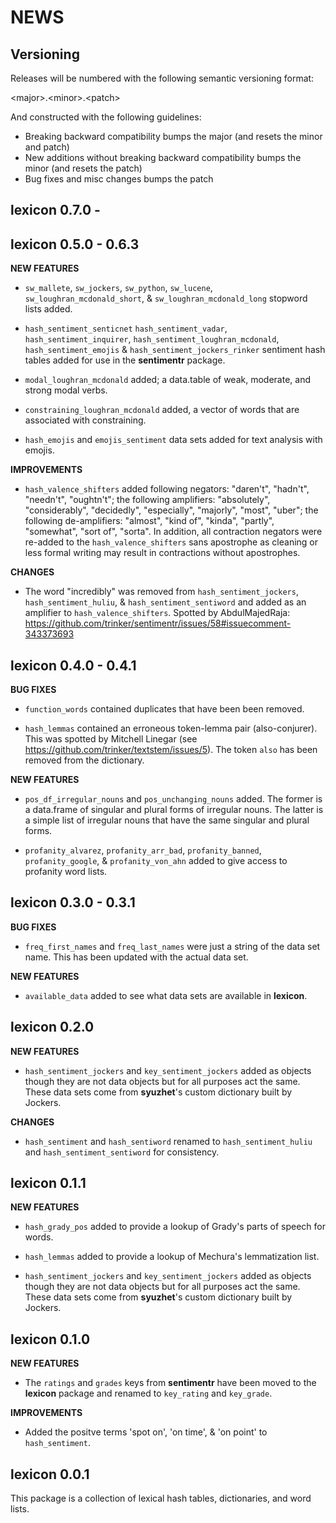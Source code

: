NEWS
====

Versioning
----------

Releases will be numbered with the following semantic versioning format:

&lt;major&gt;.&lt;minor&gt;.&lt;patch&gt;

And constructed with the following guidelines:

* Breaking backward compatibility bumps the major (and resets the minor
  and patch)
* New additions without breaking backward compatibility bumps the minor
  (and resets the patch)
* Bug fixes and misc changes bumps the patch



lexicon 0.7.0 -
----------------------------------------------------------------





lexicon 0.5.0 - 0.6.3
----------------------------------------------------------------

**NEW FEATURES**

* `sw_mallete`, `sw_jockers`, `sw_python`, `sw_lucene`, `sw_loughran_mcdonald_short`,
  & `sw_loughran_mcdonald_long` stopword lists added.

* `hash_sentiment_senticnet` `hash_sentiment_vadar`, `hash_sentiment_inquirer`,
  `hash_sentiment_loughran_mcdonald`, `hash_sentiment_emojis` &
  `hash_sentiment_jockers_rinker` sentiment hash tables added for use in the
  **sentimentr** package.

* `modal_loughran_mcdonald` added; a data.table of weak, moderate, and strong
  modal verbs.

* `constraining_loughran_mcdonald` added, a vector of words that are associated
  with constraining.

* `hash_emojis` and `emojis_sentiment` data sets added for text analysis with
  emojis.


**IMPROVEMENTS**

* `hash_valence_shifters` added following negators: "daren't", "hadn't",
  "needn't", "oughtn't"; the following amplifiers: "absolutely", "considerably",
  "decidedly", "especially", "majorly", "most", "uber"; the following
  de-amplifiers: "almost", "kind of", "kinda", "partly", "somewhat", "sort of",
  "sorta".  In addition, all contraction negators were re-added
  to the `hash_valence_shifters` sans apostrophe as cleaning or less formal
  writing may result in contractions without apostrophes.

**CHANGES**

*  The word "incredibly" was removed from `hash_sentiment_jockers`,
  `hash_sentiment_huliu`, & `hash_sentiment_sentiword` and added as an amplifier
  to `hash_valence_shifters`.  Spotted by AbdulMajedRaja:
  https://github.com/trinker/sentimentr/issues/58#issuecomment-343373693



lexicon 0.4.0 - 0.4.1
----------------------------------------------------------------

**BUG FIXES**

* `function_words` contained duplicates that have been been removed.

* `hash_lemmas` contained an erroneous token-lemma pair (also-conjurer).  This
  was spotted by Mitchell Linegar (see https://github.com/trinker/textstem/issues/5).
  The token `also` has been removed from the dictionary.


**NEW FEATURES**

* `pos_df_irregular_nouns` and `pos_unchanging_nouns` added.  The former is a
  data.frame of singular and plural forms of irregular nouns.  The latter is
  a simple list of irregular nouns that have the same singular and plural forms.

* `profanity_alvarez`, `profanity_arr_bad`, `profanity_banned`,
  `profanity_google`, & `profanity_von_ahn` added to give access to profanity
  word lists.



lexicon 0.3.0 - 0.3.1
----------------------------------------------------------------

**BUG FIXES**

* `freq_first_names` and `freq_last_names` were just a string of the data set
  name.  This has been updated with the actual data set.


**NEW FEATURES**

* `available_data` added to see what data sets are available in **lexicon**.


lexicon 0.2.0
----------------------------------------------------------------

**NEW FEATURES**

* `hash_sentiment_jockers` and `key_sentiment_jockers` added as objects though
  they are not data objects but for all purposes act the same.  These data sets
  come from **syuzhet**'s custom dictionary built by Jockers.


**CHANGES**

* `hash_sentiment` and `hash_sentiword` renamed to `hash_sentiment_huliu` and
  `hash_sentiment_sentiword` for consistency.


lexicon 0.1.1
----------------------------------------------------------------

**NEW FEATURES**

* `hash_grady_pos` added to provide a lookup of Grady's parts of speech for words.

* `hash_lemmas` added to provide a lookup of Mechura's lemmatization list.

* `hash_sentiment_jockers` and `key_sentiment_jockers` added as objects though
  they are not data objects but for all purposes act the same.  These data sets
  come from **syuzhet**'s custom dictionary built by Jockers.


lexicon 0.1.0
----------------------------------------------------------------

**NEW FEATURES**

* The `ratings` and `grades` keys from **sentimentr** have been moved to the
  **lexicon** package and renamed to `key_rating` and `key_grade`.

**IMPROVEMENTS**

* Added the positve terms 'spot on', 'on time', & 'on point' to `hash_sentiment`.


lexicon 0.0.1
----------------------------------------------------------------

This package is a collection of lexical hash tables, dictionaries, and word
lists.